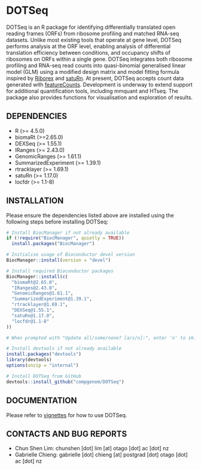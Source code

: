 # DOTSeq
DOTSeq is an R package for identifying differentially translated open reading frames (ORFs) from ribosome profiling and matched RNA-seq datasets. 
Unlike most existing tools that operate at gene level, DOTSeq performs analysis at the ORF level, enabling analysis of 
differential translation efficiency between conditions, and occupancy shifts of ribosomes on ORFs within a single gene. 
DOTSeq integrates both ribosome profiling and RNA-seq read counts into quasi-binomial generalised linear model (GLM) 
using a modified design matrix and model fitting formula inspired by [Riborex](https://github.com/smithlabcode/riborex) and 
[satuRn](https://github.com/statOmics/satuRn). At present, DOTSeq accepts count data generated with 
[featureCounts](https://subread.sourceforge.net/featureCounts.html). 
Development is underway to extend support for additional quantification tools, including mmquant and HTseq. 
The package also provides functions for visualisation and exploration of results.

## DEPENDENCIES
* R (>= 4.5.0)
* biomaRt (>=2.65.0)
* DEXSeq (>= 1.55.1)
* IRanges (>= 2.43.0)
* GenomicRanges (>= 1.61.1)
* SummarizedExperiment (>= 1.39.1)
* rtracklayer (>= 1.69.1)
* satuRn (>= 1.17.0)
* locfdr (>= 1.1-8)

## INSTALLATION
Please ensure the dependencies listed above are installed using the following steps before installing DOTSeq:
```r
# Install BiocManager if not already available
if (!require("BiocManager", quietly = TRUE))
  install.packages("BiocManager")

# Initialise usage of Bioconductor devel version
BiocManager::install(version = "devel")

# Install required Bioconductor packages
BiocManager::install(c(
  "biomaRt@2.65.0",
  "IRanges@2.43.0",
  "GenomicRanges@1.61.1",
  "SummarizedExperiment@1.39.1",
  "rtracklayer@1.69.1",
  "DEXSeq@1.55.1",
  "satuRn@1.17.0",
  "locfdr@1.1-8"
))

# When prompted with "Update all/some/none? [a/s/n]:", enter 'n' to skip updates.

# Install devtools if not already available
install.packages("devtools")
library(devtools)
options(unzip = "internal")

# Install DOTSeq from GitHub
devtools::install_github("compgenom/DOTSeq")
```

## DOCUMENTATION
Please refer to [vignettes](https://github.com/compgenom/DOTSeq/tree/main/vignettes) for how to use DOTSeq.

## CONTACTS AND BUG REPORTS
- Chun Shen Lim: chunshen [dot] lim [at] otago [dot] ac [dot] nz
- Gabrielle Chieng: gabrielle [dot] chieng [at] postgrad [dot] otago [dot] ac [dot] nz


